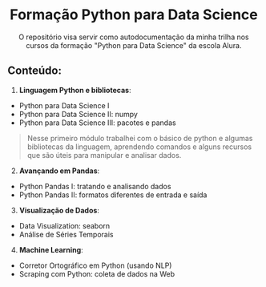 <h1 align="center"> Formação Python para Data Science</h1>

<p align="center">O repositório visa servir como autodocumentação da minha trilha nos cursos da formação "Python para Data Science" da escola Alura.</p>

## Conteúdo:
1. **Linguagem Python e bibliotecas**:
* Python para Data Science I
* Python para Data Science II: numpy
* Python para Data Science III: pacotes e pandas<br>

> Nesse primeiro módulo trabalhei com o básico de python e algumas bibliotecas da linguagem, aprendendo comandos e alguns recursos que são úteis para manipular e analisar dados.

2. **Avançando em Pandas**:
* Python Pandas I: tratando e analisando dados
* Python Pandas II: formatos diferentes de entrada e saída
3. **Visualização de Dados**:
* Data Visualization: seaborn
* Análise de Séries Temporais
4. **Machine Learning**:
* Corretor Ortográfico em Python (usando NLP)
* Scraping com Python: coleta de dados na Web


